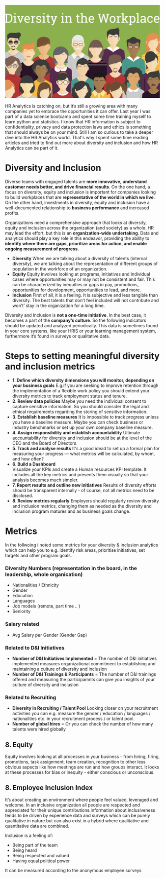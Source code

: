 ![](https://github.com/Ela-Bo/HR-Diversity/blob/main/Diversity.png) 

HR Analytics is catching on, but it’s still a growing area with many companies yet to embrace the opportunities it can offer. Last year I was part of a data science bootcamp and spent some time training myself to learn python and statistics. I know that HR information is subject to confidentiality, privacy and data protection laws and ethics is something that should always be on your mind. Still I am so curious to take a deeper dive into the HR Analytics world. That's why I spent some time reading articles and tried to find out more about diversity and inclusion and how HR Analytics can be part of it. 

# Diversity and Inclusion

Diverse teams with engaged talents are **more innovative, understand customer needs better, and drive financial results**. On the one hand, a focus on diversity, equity and inclusion is important for companies looking to build workplaces that are **representative of the world in which we live**. On the other hand, investments in diversity, equity and inclusion have a well-documented relationship to **business performance** and increased profits. 

Organizations need a comprehensive approach that looks at diversity, equity and inclusion across the organization (and society) as a whole. HR may lead the effort, but this is an **organization-wide undertaking**. Data and analytics should play a key role in this endeavor, providing the ability to **identify where there are gaps, prioritize areas for action, and enable ongoing measurement of progress**.  

- **Diversity**  When we are talking about a diversity of talents (internal diversity), we are talking about the representation of different groups of population in the workforce of an organization.
- **Equity** Equity involves looking at programs, initiatives and individual cases where opportunities may or may not be consistent and fair. This can be characterized by inequities or gaps in pay, promotions, opportunities for development, opportunities to lead, and more. 
- **Inclusion** First of all, it is a feeling. It is subjective and less tangible than diversity. The best talents that don’t feel included will not contribute and won’t’ stay in the organization for a long time.

Diversity and Inclusion is **not a one-time initiative**. In the best case, it becomes a part of the **company’s culture**. So the following indicators should be updated and analyzed periodically. This data is sometimes found in your core systems, like your HRIS or your learning management system, furthermore it’s found in surveys or qualitative data. 

# Steps to setting meaningful diversity and inclusion metrics

- **1. Define which diversity dimensions you will monitor, depending on your business goals**
E.g.if you are seeking to improve retention through the implementation of a flexible work policy you should extend your diversity metrics to track employment status and tenure. 
- **2. Review data policies**
Maybe you need the individual consent to capture sensitive information. So you should consider the legal and ethical requirements regarding the storing of sensitive information. 
- **3. Establish baseline measures**
It is impossible to track progress unless you have a baseline measure. Maybe you can check business or industry benchmarks or set up your own company baseline measure. 
- **4. Assign responsibility and establish accountability**
Ultimate accountability for diversity and inclusion should be at the level of the CEO and the Board of Directors.
- **5. Track and analyse results** 
It's a good idead to set up a formal plan for measuring your progress — what metrics will be calculated, by whom, and how often? 
- **6. Build a Dashboard**  
Visualize your KPIs and create a Human resources KPI template. It includes all the key metrics and presents them visually so that your analysis becomes much simpler.
- **7. Report results and outline new initiatives**
Results of diversity efforts should be transparent internally - of course, not all metrics need to be disclosed.
- **8. Review metrics regularly**
Employers should regularly review diversity and inclusion metrics, changing them as needed as the diversity and inclusion program matures and as business goals change.

# Metrics 

In the follwoing i noted some metrics for your diversity & inclusion analytics which can help you to e.g. identify risk areas, prioritise initiatives, set targets and other program goals. 

### Diversity Numbers (representation in the board, in the leadership, whole organication)
- Nationalities / Ethnicity 
- Gender 
- Education 
- Languages
- Job models (remote, part time .. ) 
- Seniority 

### Salary related
- Avg Salary per Gender (Gender Gap)

### Related to D&I Initiatives
- **Number of D&I Initiatives Implemented** = The number of D&I initiatives implemented measures organizational commitment to establishing and maintaining a culture of diversity and inclusion
- **Number of D&I Trainings & Participants** = The number of D&I trainings offered and measuring the participamnts can give you insights of your culture of diversity and inclusion

### Related to Recruiting 
- **Diversity in Recruiting / Talent Pool**
Looking closer on your recruitment activities you can e.g. measure the gender / education / languages / nationalities etc. in your recruitment process / or talent pool. 
- **Number of global hires** = Or you can check the number of how many talents were hired globally 

## 8. Equity 
Equity involves looking at all processes in your business - from hiring, firing, promotions, task assignment, team creation, recognition to other less obvious aspects like how meetings are run and how groups interact. It looks at these processes for bias or inequity - either conscious or unconscious. 


## 8. Employee Inclusion Index
It’s about creating an environment where people feel valued, leveraged and welcome. In an inclusive organization all people are respected and appreciated for their unique contributions.Information about inclusiveness tends to be driven by experience data and surveys which can be purely qualitative in nature but can also exist in a hybrid where qualitative and quantitative data are combined. 

Inclusion is a feeling of:
- Being part of the team
- Being heard
- Being respected and valued
- Having equal political power

It can be measured according to the anonymous employee surveys



